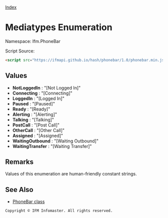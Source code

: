 [Index](index.md)

Mediatypes Enumeration
======================

Namespace: Ifm.PhoneBar

Script Source:
```html
<script src="https://ifmapi.github.io/hash/phonebar/1.0/phonebar.min.js"></script>
```

## Values ##

+ **NotLoggedIn**     : "[Not Logged In]"
+ **Connecting**      : "[Connecting]"
+ **LoggedIn**        : "[Logged In]"
+ **Paused**          : "[Paused]"
+ **Ready**           : "[Ready]"
+ **Alerting**        : "[Alerting]"
+ **Talking**         : "[Talking]"
+ **PostCall**        : "[Post Call]"
+ **OtherCall**       : "[Other Call]"
+ **Assigned**        : "[Assigned]"
+ **WaitingOutbound** : "[Waiting Outbound]"
+ **WaitingTransfer** : "[Waiting Transfer]"

Remarks
-------

Values of this enumeration are human-friendly constant strings.

See Also
--------

* [PhoneBar class](phonebar.md)

``` Copyright © IFM Infomaster. All rights reserved. ```
